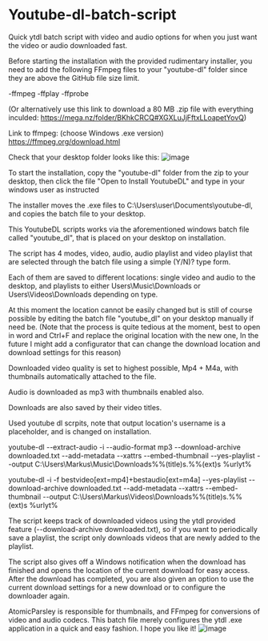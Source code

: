 # Youtube-dl-batch-script
Quick ytdl batch script with video and audio options for when you just want the video or audio downloaded fast.


Before starting the installation with the provided rudimentary installer, you need to add the following FFmpeg files to your "youtube-dl" folder since they are above the GitHub file size limit.

-ffmpeg
-ffplay
-ffprobe

(Or alternatively use this link to download a 80 MB .zip file with everything inculded: https://mega.nz/folder/BKhkCRCQ#XGXLuJjFftxLLoapetYovQ)

Link to ffmpeg: (choose Windows .exe version)
https://ffmpeg.org/download.html

Check that your desktop folder looks like this:
![image](https://user-images.githubusercontent.com/87437624/125656120-7e8c1555-ffdb-4276-b37c-4a5961149e6b.png)


To start the installation, copy the "youtube-dl" folder from the zip to your desktop, 
then click the file "Open to Install YoutubeDL" and type in your windows user as instructed

The installer moves the .exe files to C:\Users\user\Documents\youtube-dl, and copies the batch file to your desktop.

This YoutubeDL scripts works via the aforementioned windows batch file called "youtube_dl", that is placed on your desktop on installation.

The script has 4 modes, video, audio, audio playlist and video playlist that are selected through the batch file using a simple (Y/N)? type form.

Each of them are saved to different locations: single video and audio to the desktop, and playlists to either Users\Music\Downloads or Users\Videos\Downloads depending on type.

At this moment the location cannot be easily changed but is still of course possible by editing the batch file "youtube_dl" on your desktop manually if need be. 
(Note that the process is quite tedious at the moment, best to open in word and Ctrl+F and replace the original location with the new one, 
In the future I might add a configurator that can change the download location and download settings for this reason)

Downloaded video quality is set to highest possible, Mp4 + M4a, with thumbnails automatically attached to the file.

Audio is downloaded as mp3 with thumbnails enabled also.

Downloads are also saved by their video titles.

Used youtube dl scrpits, note that output location's username is a placeholder, and is changed on installation.

youtube-dl --extract-audio -i --audio-format mp3 --download-archive downloaded.txt --add-metadata --xattrs --embed-thumbnail --yes-playlist --output C:\Users\Markus\Music\Downloads\%%(title)s.%%(ext)s %urlyt%

youtube-dl -i -f bestvideo[ext=mp4]+bestaudio[ext=m4a] --yes-playlist --download-archive downloaded.txt --add-metadata --xattrs --embed-thumbnail --output C:\Users\Markus\Videos\Downloads\%%(title)s.%%(ext)s %urlyt%

The script keeps track of downloaded videos using the ytdl provided feature (--download-archive downloaded.txt), so if you want to periodically save a playlist, the script only downloads videos that are newly added to the playlist.

The script also gives off a Windows notification when the download has finished and opens the location of the current download for easy access. After the download has completed, you are also given an option to use the current download settings for a new download or to configure the downloader again.

AtomicParsley is responsible for thumbnails, and FFmpeg for conversions of video and audio codecs. This batch file merely configures the ytdl .exe application in a quick and easy fashion. I hope you like it!
![image](https://user-images.githubusercontent.com/87437624/125656729-8a653925-fddf-4a23-9434-77a48449c564.png)
